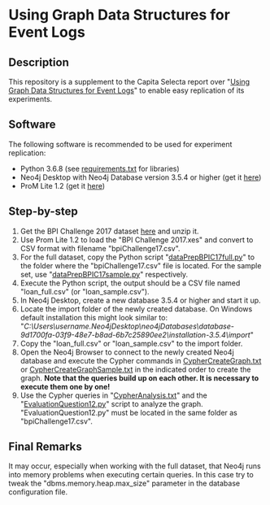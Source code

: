 # Using Graph Data Structures for Event Logs
## Description
This repository is a supplement to the Capita Selecta report over "[Using Graph Data Structures for Event Logs](https://doi.org/10.5281/zenodo.3333831)" to enable easy replication of its experiments.

## Software
The following software is recommended to be used for experiment replication:
- Python 3.6.8 (see [requirements.txt](https://github.com/multi-dimensional-process-mining/graphdb-eventlogs/blob/master/requirements.txt) for libraries)
- Neo4j Desktop with Neo4j Database version 3.5.4 or higher (get it [here](https://neo4j.com/download/?ref=product))
- ProM Lite 1.2 (get it [here](http://promtools.org/doku.php?id=promlite12))

## Step-by-step
1. Get the BPI Challenge 2017 dataset [here](https://data.4tu.nl/repository/uuid:5f3067df-f10b-45da-b98b-86ae4c7a310b) and unzip it.
2. Use Prom Lite 1.2 to load the "BPI Challenge 2017.xes" and convert to CSV format with filename "bpiChallenge17.csv".
3. For the full dataset, copy the Python script "[dataPrepBPIC17full.py](https://github.com/multi-dimensional-process-mining/graphdb-eventlogs/blob/master/dataPrepBPIC17full.py)" to the folder where the "bpiChallenge17.csv" file is located. For the sample set, use "[dataPrepBPIC17sample.py](https://github.com/multi-dimensional-process-mining/graphdb-eventlogs/blob/master/dataPrepBPIC17sample.py)" respectively.
4. Execute the Python script, the output should be a CSV file named "loan_full.csv" (or "loan_sample.csv").
5. In Neo4j Desktop, create a new database 3.5.4 or higher and start it up.
6. Locate the import folder of the newly created database. On Windows default installation this might look similar to: "*C:\Users\username\.Neo4jDesktop\neo4jDatabases\database-9d1700fa-03f9-48e7-b8ad-6b7c25890ee2\installation-3.5.4\import*"  
7. Copy the "loan_full.csv" or "loan_sample.csv" to the import folder.
8. Open the Neo4j Browser to connect to the newly created Neo4j database and execute the Cypher commands in [CypherCreateGraph.txt](https://github.com/multi-dimensional-process-mining/graphdb-eventlogs/blob/master/CypherCreateGraph.txt) or [CypherCreateGraphSample.txt](https://github.com/multi-dimensional-process-mining/graphdb-eventlogs/blob/master/CypherCreateGraphSample.txt) in the indicated order to create the graph. **Note that the queries build up on each other. It is necessary to execute them one by one!** 
9. Use the Cypher queries in "[CypherAnalysis.txt](https://github.com/multi-dimensional-process-mining/graphdb-eventlogs/blob/master/CypherAnalysis.txt)" and the "[EvaluationQuestion12.py](https://github.com/multi-dimensional-process-mining/graphdb-eventlogs/blob/master/EvaluationQuestion12.py)" script to analyze the graph. "EvaluationQuestion12.py" must be located in the same folder as "bpiChallenge17.csv".

## Final Remarks
It may occur, especially when working with the full dataset, that Neo4j runs into memory problems when executing certain queries. In this case try to tweak the "dbms.memory.heap.max_size" parameter in the database configuration file.
